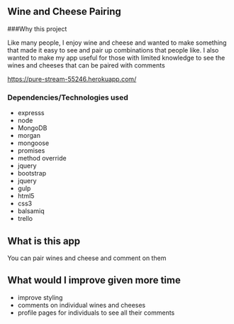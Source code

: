 ## Wine and Cheese Pairing

###Why this project

Like many people, I enjoy wine and cheese and wanted to make something that made it easy to see and pair up combinations that people like. I also wanted to make my app useful for those with limited knowledge to see the wines and cheeses that can be paired with comments


https://pure-stream-55246.herokuapp.com/

### Dependencies/Technologies used

* expresss
* node
* MongoDB
* morgan 
* mongoose
* promises
* method override
* jquery
* bootstrap 
* jquery 
* gulp
* html5
* css3
* balsamiq
* trello

## What is this app

You can pair wines and cheese and comment on them

## What would I improve given more time

* improve styling
* comments on individual wines and cheeses
* profile pages for individuals to see all their comments







